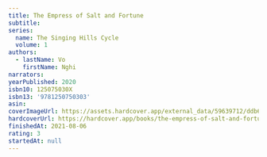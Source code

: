 ```yaml
---
title: The Empress of Salt and Fortune
subtitle:
series:
  name: The Singing Hills Cycle
  volume: 1
authors:
  - lastName: Vo
    firstName: Nghi
narrators:
yearPublished: 2020
isbn10: 125075030X
isbn13: '9781250750303'
asin:
coverImageUrl: https://assets.hardcover.app/external_data/59639712/ddb678bec06f528e71595bfd79ec94f09f53f06d.jpeg
hardcoverUrl: https://hardcover.app/books/the-empress-of-salt-and-fortune/editions/31132532
finishedAt: 2021-08-06
rating: 3
startedAt: null
---
```

